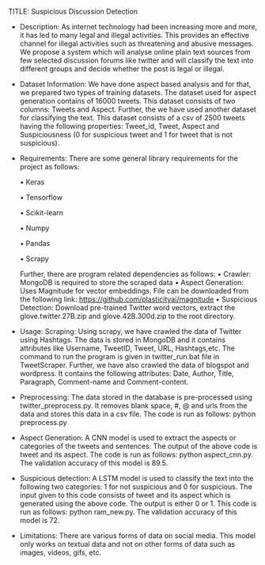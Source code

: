 TITLE: Suspicious Discussion Detection

- Description: As internet technology had been increasing more and more, it has led to many legal and illegal activities. This provides an effective channel for illegal activities such as threatening and abusive messages. We propose a system which will analyse online plain text sources from few selected discussion forums like twitter and will classify the text into different groups and decide whether the post is legal or illegal.

- Dataset Information: We have done aspect based analysis and for that, we prepared two types of training datasets. The dataset used for aspect generation contains of 16000 tweets. This dataset consists of two columns: Tweets and Aspect. Further, the we have used another dataset for classifying the text. This dataset consists of a csv of 2500 tweets having the following properties: Tweet_id, Tweet, Aspect and Suspiciousness (0 for suspicious tweet and 1 for tweet that is not suspicious).

- Requirements: There are some general library requirements for the project as follows:

  • Keras

  • Tensorflow

  • Scikit-learn

  • Numpy

  • Pandas

  • Scrapy

  Further, there are program related dependencies as follows: 
  • Crawler: MongoDB is required to store the scraped data 
  • Aspect Generation: Uses Magnitude for vector embeddings. File can be downloaded from the following link:          https://github.com/plasticityai/magnitude 
  • Suspicious Detection: Download pre-trained Twitter word vectors, extract the glove.twitter.27B.zip and glove.42B.300d.zip to the   root directory.

- Usage: Scraping: Using scrapy, we have crawled the data of Twitter using Hashtags. The data is stored in MongoDB and it contains attributes like Username, TweetID, Tweet, URL, Hashtags,etc. The command to run the program is given in twitter_run.bat file in TweetScraper. Further, we have also crawled the data of blogspot and wordpress. It contains the following attributes: Date, Author, Title, Paragraph, Comment-name and Comment-content.

- Preprocessing: The data stored in the database is pre-processed using twitter_preprocess.py. It removes blank space, #, @ and urls from the data and stores this data in a csv file. The code is run as follows: python preprocess.py

- Aspect Generation: A CNN model is used to extract the aspects or categories of the tweets and sentences. The output of the above code is tweet and its aspect. The code is run as follows: python aspect_cnn.py. The validation accuracy of this model is 89.5.

- Suspicious detection: A LSTM model is used to classify the text into the following two categories: 1 for not suspicious and 0 for suspicious. The input given to this code consists of tweet and its aspect which is generated using the above code. The output is either 0 or 1. This code is run as follows: python ram_new.py. The validation accuracy of this model is 72.

- Limitations: There are various forms of data on social media. This model only works on textual data and not on other forms of data such as images, videos, gifs, etc.
